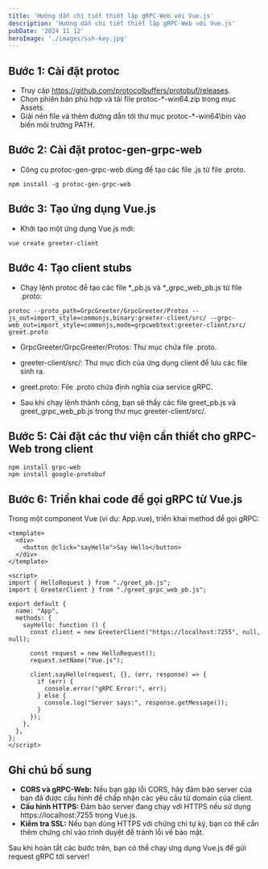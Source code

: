 ```yaml
---
title: 'Hướng dẫn chi tiết thiết lập gRPC-Web với Vue.js'
description: 'Hướng dẫn chi tiết thiết lập gRPC-Web với Vue.js'
pubDate: '2024 11 12'
heroImage: './images/ssh-key.jpg'
---
```

## Bước 1: Cài đặt protoc

- Truy cập https://github.com/protocolbuffers/protobuf/releases.
- Chọn phiên bản phù hợp và tải file protoc-*-win64.zip trong mục Assets.
- Giải nén file và thêm đường dẫn tới thư mục protoc-\*-win64\bin vào biến môi trường PATH.

## Bước 2: Cài đặt protoc-gen-grpc-web

- Công cụ protoc-gen-grpc-web dùng để tạo các file .js từ file .proto.

```
npm install -g protoc-gen-grpc-web
```

## Bước 3: Tạo ứng dụng Vue.js

- Khởi tạo một ứng dụng Vue.js mới:

```
vue create greeter-client
```

## Bước 4: Tạo client stubs

- Chạy lệnh protoc để tạo các file *_pb.js và *_grpc_web_pb.js từ file .proto:

```
protoc --proto_path=GrpcGreeter/GrpcGreeter/Protos --js_out=import_style=commonjs,binary:greeter-client/src/ --grpc-web_out=import_style=commonjs,mode=grpcwebtext:greeter-client/src/ greet.proto
```

- GrpcGreeter/GrpcGreeter/Protos: Thư mục chứa file .proto.
- greeter-client/src/: Thư mục đích của ứng dụng client để lưu các file sinh ra.
- greet.proto: File .proto chứa định nghĩa của service gRPC.

- Sau khi chạy lệnh thành công, bạn sẽ thấy các file greet_pb.js và greet_grpc_web_pb.js trong thư mục greeter-client/src/.

## Bước 5: Cài đặt các thư viện cần thiết cho gRPC-Web trong client

```
npm install grpc-web
npm install google-protobuf
```

## Bước 6: Triển khai code để gọi gRPC từ Vue.js

Trong một component Vue (ví dụ: App.vue), triển khai method để gọi gRPC:

```
<template>
  <div>
    <button @click="sayHello">Say Hello</button>
  </div>
</template>

<script>
import { HelloRequest } from "./greet_pb.js";
import { GreeterClient } from "./greet_grpc_web_pb.js";

export default {
  name: "App",
  methods: {
    sayHello: function () {
      const client = new GreeterClient("https://localhost:7255", null, null);

      const request = new HelloRequest();
      request.setName("Vue.js");

      client.sayHello(request, {}, (err, response) => {
        if (err) {
          console.error("gRPC Error:", err);
        } else {
          console.log("Server says:", response.getMessage());
        }
      });
    },
  },
};
</script>
```
## Ghi chú bổ sung
- **CORS và gRPC-Web:** Nếu bạn gặp lỗi CORS, hãy đảm bảo server của bạn đã được cấu hình để chấp nhận các yêu cầu từ domain của client.
- **Cấu hình HTTPS:** Đảm bảo server đang chạy với HTTPS nếu sử dụng https://localhost:7255 trong Vue.js.
- **Kiểm tra SSL:** Nếu bạn dùng HTTPS với chứng chỉ tự ký, bạn có thể cần thêm chứng chỉ vào trình duyệt để tránh lỗi về bảo mật.

Sau khi hoàn tất các bước trên, bạn có thể chạy ứng dụng Vue.js để gửi request gRPC tới server!